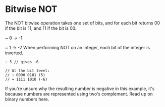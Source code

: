 # Bitwise NOT

The NOT bitwise operation takes one set of bits, and for each bit returns 00 if the bit is 11, and 11 if the bit is 00.

~ 0 → -1

~ 1 → -2
When performing NOT on an integer, each bit of the integer is inverted.

```
~ 5 // gives -6

// At the bit level:
// ~ 0000 0101 (5)
// = 1111 1010 (-6)
```

If you're unsure why the resulting number is negative in this example, it's because numbers are represented using two's complement. Read up on binary numbers here.
